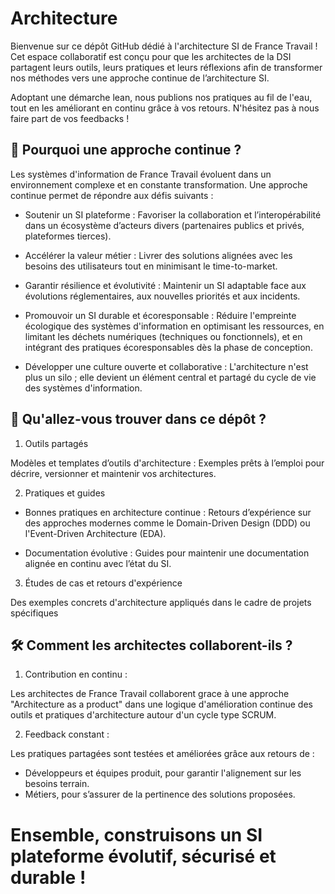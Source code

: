 # Architecture 

Bienvenue sur ce dépôt GitHub dédié à l'architecture SI de France Travail !
Cet espace collaboratif est conçu pour que les architectes de la DSI partagent leurs outils, leurs pratiques et leurs réflexions afin de transformer nos méthodes vers une approche continue de l’architecture SI.

Adoptant une démarche lean, nous publions nos pratiques au fil de l'eau, tout en les améliorant en continu grâce à vos retours. N'hésitez pas à nous faire part de vos feedbacks !

## 🚀 Pourquoi une approche continue ?

Les systèmes d'information de France Travail évoluent dans un environnement complexe et en constante transformation. Une approche continue permet de répondre aux défis suivants :

* Soutenir un SI plateforme :
Favoriser la collaboration et l’interopérabilité dans un écosystème d’acteurs divers (partenaires publics et privés, plateformes tierces).

* Accélérer la valeur métier :
Livrer des solutions alignées avec les besoins des utilisateurs tout en minimisant le time-to-market.

* Garantir résilience et évolutivité :
Maintenir un SI adaptable face aux évolutions réglementaires, aux nouvelles priorités et aux incidents.

* Promouvoir un SI durable et écoresponsable :
Réduire l'empreinte écologique des systèmes d'information en optimisant les ressources, en limitant les déchets numériques (techniques ou fonctionnels), et en intégrant des pratiques écoresponsables dès la phase de conception.

* Développer une culture ouverte et collaborative :
L'architecture n'est plus un silo ; elle devient un élément central et partagé du cycle de vie des systèmes d'information.

## 📂 Qu'allez-vous trouver dans ce dépôt ?

1. Outils partagés

Modèles et templates d’outils d'architecture : Exemples prêts à l’emploi pour décrire, versionner et maintenir vos architectures.

2. Pratiques et guides

* Bonnes pratiques en architecture continue : Retours d’expérience sur des approches modernes comme le Domain-Driven Design (DDD) ou l'Event-Driven Architecture (EDA).

* Documentation évolutive : Guides pour maintenir une documentation alignée en continu avec l’état du SI.

3. Études de cas et retours d'expérience

Des exemples concrets d'architecture appliqués dans le cadre de projets spécifiques

## 🛠️ Comment les architectes collaborent-ils ?

1. Contribution en continu : 

Les architectes de France Travail collaborent grace à une approche "Architecture as a product" dans une logique d'amélioration continue des outils et pratiques d'architecture autour d'un cycle type SCRUM.

2. Feedback constant : 

Les pratiques partagées sont testées et améliorées grâce aux retours de :
* Développeurs et équipes produit, pour garantir l'alignement sur les besoins terrain.
* Métiers, pour s’assurer de la pertinence des solutions proposées.

# Ensemble, construisons un SI plateforme évolutif, sécurisé et durable !

